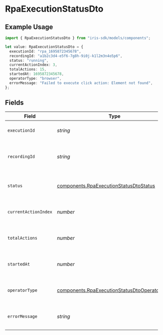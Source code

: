 # RpaExecutionStatusDto

## Example Usage

```typescript
import { RpaExecutionStatusDto } from "iris-sdk/models/components";

let value: RpaExecutionStatusDto = {
  executionId: "rpa_1695872345678",
  recordingId: "a1b2c3d4-e5f6-7g8h-9i0j-k1l2m3n4o5p6",
  status: "running",
  currentActionIndex: 3,
  totalActions: 15,
  startedAt: 1695872345678,
  operatorType: "browser",
  errorMessage: "Failed to execute click action: Element not found",
};
```

## Fields

| Field                                                                                                        | Type                                                                                                         | Required                                                                                                     | Description                                                                                                  | Example                                                                                                      |
| ------------------------------------------------------------------------------------------------------------ | ------------------------------------------------------------------------------------------------------------ | ------------------------------------------------------------------------------------------------------------ | ------------------------------------------------------------------------------------------------------------ | ------------------------------------------------------------------------------------------------------------ |
| `executionId`                                                                                                | *string*                                                                                                     | :heavy_check_mark:                                                                                           | The ID of the RPA execution                                                                                  | rpa_1695872345678                                                                                            |
| `recordingId`                                                                                                | *string*                                                                                                     | :heavy_check_mark:                                                                                           | The ID of the recording being automated                                                                      | a1b2c3d4-e5f6-7g8h-9i0j-k1l2m3n4o5p6                                                                         |
| `status`                                                                                                     | [components.RpaExecutionStatusDtoStatus](../../models/components/rpaexecutionstatusdtostatus.md)             | :heavy_check_mark:                                                                                           | Current status of the execution                                                                              | running                                                                                                      |
| `currentActionIndex`                                                                                         | *number*                                                                                                     | :heavy_check_mark:                                                                                           | Current action index being executed                                                                          | 3                                                                                                            |
| `totalActions`                                                                                               | *number*                                                                                                     | :heavy_check_mark:                                                                                           | Total number of actions to execute                                                                           | 15                                                                                                           |
| `startedAt`                                                                                                  | *number*                                                                                                     | :heavy_check_mark:                                                                                           | Timestamp when the execution started                                                                         | 1695872345678                                                                                                |
| `operatorType`                                                                                               | [components.RpaExecutionStatusDtoOperatorType](../../models/components/rpaexecutionstatusdtooperatortype.md) | :heavy_check_mark:                                                                                           | Operator type being used for execution                                                                       | browser                                                                                                      |
| `errorMessage`                                                                                               | *string*                                                                                                     | :heavy_minus_sign:                                                                                           | Error message if execution failed                                                                            | Failed to execute click action: Element not found                                                            |